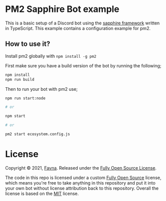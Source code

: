 # PM2 Sapphire Bot example

This is a basic setup of a Discord bot using the [sapphire framework][sapphire] written in TypeScript. This example contains a configuration example for pm2.

## How to use it?

Install pm2 globally with `npm install -g pm2`

First make sure you have a build version of the bot by running the following;

```sh
npm install
npm run build
```

Then to run your bot with pm2 use;

```sh
npm run start:node

# or

npm start

# or

pm2 start ecosystem.config.js
```

# License

Copyright © 2021, [Favna](https://github.com/Favna).
Released under the [Fully Open Source License][fully-open-source].

The code in this repo is licensed under a custom [Fully Open Source][fully-open-source] license, which means you're free to take anything in this repository and put it into your own bot without license attribution back to this repository. Overall the license is based on the [MIT] license.

[sapphire]: https://github.com/sapphiredev/framework
[fully-open-source]: LICENSE.md
[mit]: https://opensource.org/licenses/MIT
